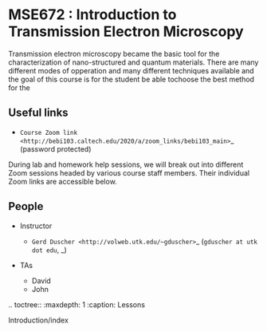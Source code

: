 MSE672 : Introduction to Transmission Electron Microscopy
=====================================================================

Transmission electron microscopy became the basic tool for the characterization of nano-structured and quantum materials.
There are many different modes of opperation and many different techniques available and the goal of this course is for
the student be able tochoose the best method for the

Useful links
-------------

- `Course Zoom link <http://bebi103.caltech.edu/2020/a/zoom_links/bebi103_main>`_ (password protected)

During lab and homework help sessions, we will break out into different Zoom sessions headed by various course staff members. Their individual Zoom links are accessible below.

People
------

- Instructor

   + `Gerd Duscher <http://volweb.utk.edu/~gduscher>`_ (`gduscher at utk dot edu`, _)

- TAs

   + David
   + John

.. toctree::
   :maxdepth: 1
   :caption: Lessons

   Introduction/index

